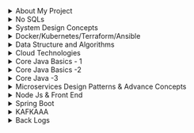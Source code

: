<details>
  <summary> About My Project </summary>
  
  1. [Tell me something About your recent project,architecture,tech stacks etc .](https://github.com/pracks224/Interview_Prep/blob/main/my_introductory_questions.txt)
  2. [What is EDA and how it works ? What are different approach to implement EDA?](https://github.com/pracks224/Interview_Prep/blob/main/my_introductory_questions.txt)
  3. [Tell me something about yourself?]()
  4. [What are the frontend library you have used in your project.]()
  5. [What type of deployment model you have used?]()
  6. [What type of disister management you have in your project?]()
  7. [How to secure your API]()
</details>

<details>
  <summary>No SQLs </summary>
  
  1501. [MongoDB Vs Cassandra Vs ScyllaDB ?](https://blog.purestorage.com/purely-informational/types-of-nosql-databases/)
  1502.  [API Gateway Pattern]()
  1503.  [Marker Interface and Annotation]()
  1504.  [Memory Leak - Reasons]()
  1505.  [XML to Json libraries]()
  1506.  [Moving monolith to Microservices](https://launchdarkly.com/blog/migrating-legacy-monolithic-applications-microservices/)
  1507.  [BillPugh Singleton Implementation - Using Static helper vs DoubleCheck Singleton + Clonable exception](https://www.digitalocean.com/community/tutorials/java-singleton-design-pattern-best-practices-examples)
  1508.  [Monolithic can not be scalable, why?Tight Coupled]()
  1509.  [Differnce between HashMap,TreeMap and LinkedHashMap]()
  1510.  [Destory Singleton Using Reflcection]()
  1511.  [Serilaization and Singleton]()
  1512.  [Enum Singleton](https://www.digitalocean.com/community/tutorials/java-singleton-design-pattern-best-practices-examples)

</details>

<details>
  <summary>System Design Concepts </summary> 

  1705. [Improve API Performance - Microservices](https://github.com/pracks224/Interview_Prep/blob/main/Design_API_Performance_Improvement)
  1397. [Must Read Books- System design The big archive](https://github.com/pracks224/Interview_Prep/blob/main/system_design_the_big_archive.txt)
  1399. [Grokking System Design Notes](https://github.com/pracks224/Interview_Prep/blob/main/grekking_in_short.txt)
 1400. [Design FB Messanger]()
 1398. [Design Instagram]()
 1401. CDNs
 1402. [System Design Content Delivery Network.](https://www.youtube.com/watch?v=8zX0rue2Hic)
 1403. [System Design Distributed Cache and Caching Strategies | Cache-Aside, Write-Through, Write-Back](https://www.youtube.com/watch?v=RtOyBwBICRs)
 1404. [Latency Vs ThroughPut ?](https://aws.amazon.com/compare/the-difference-between-throughput-and-latency/)
 1405. [What is CAP Theorem](https://www.bmc.com/blogs/cap-theorem/)
 1406. [What is Load Balancing](https://aws.amazon.com/what-is/load-balancing/)
 1407. [Design Elevator](https://medium.com/geekculture/system-design-elevator-system-design-interview-question-6e8d03ce1b44)
 1408. [Store trillions of Data](https://medium.com/@iBMehta/how-discord-stores-trillions-of-messages-31ed9195c3e8)
       - MongoDB upto ~100 millions
       - Cassandra is better for Billions of data uses LSM for retreiveal. Read is expensive than write
       - ScyllaDB with Rust API is good for Trillions of data

1409. [Well documented - All Concepts in one Place](https://github.com/black-shadows/System-Design )

1410. Design Data Intensive Application Book Overview.
1411. Consistency Hashing.
1412. Isolation levels.
1414. 2PL
1415. [How to make the API end point faster.](https://medium.com/design-bootcamp/how-i-optimized-an-api-endpoint-to-make-it-10x-faster-2f5fe9a84bd9)
1416. [Scalable Notification System](https://medium.com/@adityagoel123/designing-scalable-notification-system-79f83272755e)
  
</details>
<details>
  <summary>Docker/Kubernetes/Terraform/Ansible</summary> 
  
  [Blue Green Deployment Vs Rolling Deployment](https://medium.com/@navya.cloudops/devops-zero-to-hero-day-20-deployment-strategies-e6712b4801e4)
  
  Q.1) [What is docker? Familiarize the concept of docker and containerization. Understand the difference between docker and traditional virtulization.]()
  
  Q.2) [Docker Components: Learn about the key components of Docker, including Docker Engine, Docker Images, Docker Containers, Dockerfile, and Docker Registry.]()
  
  Q.3) [Steps to Dockerizing an Application .]()
  
  Q.4) [How to build a docker Image using dockerfile with example](https://github.com/pracks224/Interview_Prep/blob/main/CICD/Docker_Zero_To_Hero)
  
  Q.5) [Docker container communication between ?](https://github.com/pracks224/Interview_Prep/blob/main/CICD/Docker_Zero_To_Hero)

  Q.6) [Docker build vs Docker run](https://github.com/pracks224/Interview_Prep/blob/main/CICD/Docker_Zero_To_Hero)

  Q.7) [Docker CMD Vs RUN Vs ENTRYPOINT](https://github.com/pracks224/Interview_Prep/blob/main/CICD/Docker_Zero_To_Hero)
 
  Q.8) [Frequently used Docker Commands](https://github.com/pracks224/Interview_Prep/blob/main/CICD/Docker_Zero_To_Hero)

  Q.9) [Building & deploying containers & orchestrating them with Kubernetes](https://github.com/pracks224/Interview_Prep/blob/main/CICD/Kubernetes_In_Details)
  
</details>

<details>
  <summary>Data Structure and Algorithms </summary> 
  
  ### String :
  
  Q.1) [Reverse a String using Recursive](DSA/src/ArrayString)
  
  Q.2) [Find GCD using Recursive](DSA/src/ArrayString)
  
  Q.3) [You are given a string A. Find the number of substrings that start and end with 'a'.](DSA/src/ArrayString)
  
  Q.3) [Return an integer denoting the minimum characters needed to be inserted in the 
     beginning to make the string a palindrome string.](DSA/src/ArrayString)
     
  Q.4) [Boring SubString -> Both the characters are consecutive, for example - "ab", "cd", "dc", "zy" 
     and length should be 2. If no boring substring possible return 1
     S = "abcd"  -> cadb -> in this no boring substring hence return 1](DSA/src/ArrayString)
     
  Q.5) [Closest Palindrome -> Return Yes if string can be converted to palindrom by changing 
     one character.](DSA/src/ArrayString)

   ### Array :

   Q.1) Count of Pairs with sum = K
   
   Q.2) Given an ArrayList of integers, return all the unique numbers in the ArrayList.
   
   Q.3) Given a matrix, row index =0, return sum of that particular row.

   Q.4) Given a 2D array and a column index, return sum of that particular column.

   Q.5) Write a function to add two matrix of same dimension and return the resultant

   Q.6) Given an array A of N integers. Count the number of elements that have at least 1 elements greater than itself.

   Q.7) Given an array of size N, shift all the elements to the right by 1 and move the last element to the beginning of array

   ### Miscllenaous

   44. Implement an algorithm to determine if a string has all unique characters. What if you
    cannot use additional data structures? (Bitwise way to understand)
45. One string permutaion of other
46. URLfy of String (Yet to Solve) %%%%%%%%% %%%%% All below %%%%%% %%%%%%%
47. Palindrom Permutation
48. One Away: There are three types of edits that can be performed on strings: insert a character,
    remove a character, or replace a character. Given two strings, write a function to check if they are
    one edit (or zero edits) away.
    EXAMPLE
    pale, ple -> true
    pales, pale -> true
    pale, bale -> true
    pale, bae -> false

49. String compression For example, the string aabcccccaaa would become a2blc5a3
50. String Rotation: Assume you have a method i 5Su b 5 tr ing which checks if one word is a substring
    of another. Given two strings, 51 and 52, write code to check if 52 is a rotation of 51 using only one
    call to i5Sub5tring (e.g., "waterbottle" is a rotation of"erbottlewat").
  
</details>

<details>
  <summary>Cloud Technologies </summary>

  [SaaS vs. PaaS vs. IaaS with example](https://www.bmc.com/blogs/saas-vs-paas-vs-iaas-whats-the-difference-and-how-to-choose/)
  
  [SAAS example - DropBox Google workbook sales force and?]()
  
  [PAAS example - Open shift,Elastci Bean Heroku and ?]()
  
  [IAAS example AWS,Azure and  ?]()
  
  [Q1. Name 5 AWS services you have used and what's the use case?](https://medium.com/@saurabhdahibhate50/ace-your-aws-interview-ii-84cb6b3a7bf1)
  
  [Q2. What are the tools used to send logs to cloud environment?]()
  
  [Q3. What are IAM Roles? How do you create /manage them?]()
  
  [Q4. How to upgrade or downgrade a system with zero downtime?]()
  
  [Q5. What is infrastructure as code and how do you use it?]()
  
  [Q6. What is a load balancer? Give scenarios of each kind of balancer based on your experience.](https://medium.com/@saurabhdahibhate50/ace-your-aws-interview-ii-84cb6b3a7bf1)
  
  [Q7.What is the difference between the Amazon Rds, Dynamodb, and Redshift?](https://medium.com/@saurabhdahibhate50/ace-your-aws-interview-ii-84cb6b3a7bf1)
  
  [Q8.What is CloudFormation and why is it used for?](https://medium.com/@saurabhdahibhate50/ace-your-aws-interview-ii-84cb6b3a7bf1)

   ### APIGEE

  <details>
  <summary>A Powerful Solution on Google Cloud</summary>
  
  1. [What is APIGEE ?](https://medium.com/google-cloud/apigee-an-api-management-service-on-google-cloud-890c0a0e7447)
  2. [What is the @controllerAdvice/@restcontrolleradvice in springboot? - Exception Handling](https://medium.com/@fullstacktips/exception-handling-in-spring-boot-using-controlleradvice-and-exceptionhandler-8dda72b33c45)
 
  </details>
</details>

<details>
  <summary>Core Java Basics - 1  </summary> 
  
  13. [How to use Optional in Java coding? ](https://medium.com/javarevisited/optional-class-in-java-8-making-your-code-more-clear-and-concise-62af0712910d#:~:text=The%20Optional%20class%20in%20Java,as%20part%20of%20Java%208.)
  14. [Method overloading vs Method Overiding.](https://medium.com/@beknazarsuranchiyev/the-method-overloading-vs-overriding-in-java-9890e2dcf90a)
  15. Method overriding passing null object . //Subclass object gets the preference which is String in this case
  16. Differnce between String,StringBuilder and StringBUffer?
  17. How String concatnation operator internally works ?
  18. Best/efficient way to join String ?
  19. What is Method references?
  20. Anagram check in Java?
  21. [what is groupingBy?](https://mkyong.com/java8/java-8-collectors-groupingby-and-mapping-example/)
  22. How can you create a comparator?
  23. [What are SOLID principles of Object Oriented Programming?](https://www.freecodecamp.org/news/solid-principles-explained-in-plain-english/)
  24. What is transient variable ?
  25.  https://www.interviewgrid.com/interview_questions/java \*\*\*\* Pending
  26.  What is Flattening?
  27.  Return a list of all unique characters for a list of words?
  28.  Return Square of numbers of list of integers using Stream
  29.  Given two lists of numbers, how would you return all pairs of numbers? For example, givenalist [1, 2, 3] and a list [3, 4] you should return [(1, 3), (1, 4), (2, 3), (2, 4), (3, 3), (3, 4)]. Forsimplicity, you can represent a pair as an array with two elements.
  30.  How would you extend the previous example to return only pairs whose sumis divisibleby3?For example, (2, 4) and (3, 3) are valid.
  31.  What is Short-circuiting evaluation in stream ?
  32.  When to use findFirst and findAny.
  33.  Summing all the element of a list.
  34.  Describe the use of Optional in Java?
  35.  Describe the differnce between map,flatmap and reducce
  36.  [Java 8 Feature - Method Reference](https://github.com/pracks224/Interview_Prep/tree/main/INTERVIEW_CORE_JAVA/Feature8)
  37.  [Java 8 Feature - Lambda](https://medium.com/java-pearls/taming-the-lambda-a-practical-guide-to-java-8-lambda-expressions-6c0051f97995)
  38.  [Concurrent Modification Using Stream API Possible ?](https://medium.com/@sum98kumar/java-developer-interview-questions-and-answers-b5732cd18c5b)
  39.  [How ParallelStream Works internally?](https://medium.com/@sum98kumar/java-interview-questions-9cb306e392d3)
  40.  [How threadpool executor works ?](https://www.digitalocean.com/community/tutorials/threadpoolexecutor-java-thread-pool-example-executorservice)

## Java Collections

63. How ConcurrentHashMap works ?
64. How HashSet works internally ?
65. What is Consisten Hashing?
66. [TreeMap works internally?](https://medium.com/@basecs101/treemap-in-java-collection-framework-interview-question-a3f81c7aaa84)
67. [How to create custom immutable class ?]()
68. [in built immutable classes in java - String,Integer,Long,Double,BigInteger,LocalDate,LocalDateTime etc]()
69. [Aggregation vs composition]()
70. [Create An Immutable Map]()

</details>

<details>
  <summary>Core Java Basics -2 </summary>
  
  Q.1) Find the most populated city of each continent

  Q.2) Find the number of movies of each director

  Q.3) Find the number of genres of each director's movies
  
  Q.4) Find the highest populated capital city
  
  Q.5) Find the highest populated capital city of each continent
  
  Q.6) Sort the countries by number of their cities in descending order
  
  Q.7) Find the list of movies having the genres "Drama" and "Comedy" only
  
  Q.8) Group the movies by the year and list them
  
  Q.9) Sort the countries by their population densities in descending order ignoring zero population countries
  
  Q.10) Find the richest country of each continent with respect to their GNP (Gross National Product) values.
  
  Q.11) Find the minimum, the maximum and the average population of world countries.
  
  Q.12) Find the minimum, the maximum and the average population of each continent.
  
  Q.13) Find the countries with the minimum and the maximum population.
  
  Q.14) Find the countries of each continent with the minimum and the maximum population.
  
  Q.15) Group the countries by continent, and then sort the countries in continent by number of cities in each continent.
  
  Q.16) Find the cities with the minimum and the maximum population in countries.
  
  Q.17) Find the minimum, the maximum, the average, and the standard deviation of GNP values.
  
  Q.18) Find the year where the maximum number of movie is available


</details>
<details>
  <summary>Core Java -3 </summary>
  
  1708. [Volatile vs Atomic Vs Synchronized](https://medium.com/@erayaraz10/understanding-atomic-volatile-and-synchronized-variables-in-java-differences-and-use-cases-b12f519a4c4b)
  1709. [What is Thread Local Cache](https://codegym.cc/quests/lectures/questcore.level07.lecture05)
  1710. [Importance of Thread Local](https://medium.com/@fullstacktips/what-is-threadlocal-in-java-a51bdaaa6079)
  1711. [100 task 5 threads using executors and manual]()
  1712. [Java Records](https://medium.com/@mak0024/a-comprehensive-guide-to-java-records-2e8edcbd9c75)        
  1. Could you explain what is the "deadly diamond of death"?
  2. What's the difference between the Dependency Injection and Service Locator patterns?
  3. [What is the difference between the template patterns and the strategy pattern?]( https://github.com/aershov24/full-stack-interview-questions#DesignPatterns )
  4. [How Java Memory works?](https://blog.stackademic.com/how-java-memory-works-c751460e3cbd)
  5. [How G1GC works?](https://blog.stackademic.com/how-g1gc-works-in-java-390332333b2) G1GC is a concurrent collector
  6. How are coping with changing requirements ? Predicates
  7. Java Program to count the total number of characters in a string.
  8. Java Program to count the vowel/consonants in a string
  9. Java programs to determine to programs are anagram means they have same set of characters.
  10. [Java programs to divide a string equal N parts.](https://www.javatpoint.com/java-programs)
  11. List of Functional Interfaces  like runnable,callable,comparator,ActionListners,supplier,consumer,Function,Predicate,BiFunction,BiPredicate,UnaryOperator,BinaryOperator,BiConsumer,LongConsumer etc.
  12. Some time Interviewer asks the methods of the functional interfaces
  13. What is Java Stream ?
  14. Java Program to sort List of employee by salary using java 8?
  15.  Java program to demonstrate all the functional interfaces like predicate/cosnumer/supplier etc. Predicate - test return boolean consumer - returns void and method accept for updating value/print etc and function has apply method return another object  like for transforming etc
  16.  Predicate<Integer> vs IntPredicate? (Java 8 in Action Page :: 82p)
  17.  [What is Java record included in Java 14 ?](https://www.geeksforgeeks.org/what-are-java-records-and-how-to-use-them-alongside-constructors-and-methods/)
  18.  [What is the difference between Hashmap vs hashTable , which one is synchronized?]()
  19.  [HashMap Internally works ?](https://medium.com/@basecs101/internal-working-of-hashmap-in-java-latest-updated-4c2708f76d2c#:~:text=Internally%20HashMap%20uses%20a%20hashCode,entries%20(nodes)%20are%20stored.)
  20.  [How HashSet works Internally?](https://medium.com/@basecs101/internal-working-of-hashset-in-java-interview-question-129bdd31fc60)
  21.  [What are the new change in java memory model in java 8?](https://connect2grp.medium.com/evolution-of-java-memory-model-af24d5365581)

</details>

<details>
  <summary>Microservices Design Patterns & Advance Concepts</summary>

  [How secure a Microservice ?]()
  
  1. What is the diffence between cohesion and coupling ?
  
  2. What is 12-Factor App ? // if all these there then it's microservice enabled
  
  3. What are the type of Service Discovery ?
  
  4. What is Terminal/Non terminal Streaming. (https://javagyansite.com/2020/02/05/stream-terminal-and-non-terminal-operations/) .
  
  5. Can we add consumer dynamically to Kafka ?
  
  6. What are the differnet Partition Startergy ?
  
  7. Mention the differnce between Kafak and JSM?
  
  8. How to avoid duplicate event kafka ?
  
  9. Differnt design patterns in Java 8 Functional style ?(https://blog.devgenius.io/implementing-design-patterns-using-java-8-lambda-c8a95ef66115)
  10. [What is service mesh ? Explain the differnet advantages like traffic splitting ](https://www.youtube.com/watch?v=16fgzklcF7Y)
  11. [circuit breaker using Resilllinec4J and springboot](https://salithachathuranga94.medium.com/micro-service-patterns-circuit-breaker-with-spring-boot-253e4a829f94)
  12. [How springboot works internally? What happens after run method](https://medium.com/javarevisited/what-happens-internally-when-you-start-a-spring-boot-application-part1-a683a64c1be8)
  13. [differnce between @RestControler @controler ? What is the default retention ploicy ?](https://stackabuse.com/controller-and-restcontroller-annotations-in-spring-boot/)
  14. [@condtional ,@ConditionalOnClass and @ConditionalOnProperty]()
  15. [@profile,How it works ?](https://medium.com/@AlexanderObregon/exploring-the-use-of-profile-annotation-in-spring-framework-32cf9fff60f2#:~:text=The%20%40Profile%20annotation%20was%20introduced,to%20customize%20the%20application%20context.)
 16. [What is Swagger , OpenAPI Vs Swagger, What are the features of swagger ?Swagger editor,Swagger UI,Swagger Codegen]()

</details>

<details>
  <summary>Node Js & Front End</summary>

  1702. [Microfont end]()

43. [Javascript Event Loop and Call Stack Explain?](https://www.knowledgehut.com/blog/web-development/node-js-event-loop)
44. [How to create object in Javascript?](https://github.com/pracks224/Interview_Prep/blob/main/INTERVIEW_JAVASCRIPT/js_concepts)
45. [Difference between Object.freeze() and const in JavaScript ?]()
46. [How to deep-freeze an object in JavaScript ?](https://github.com/pracks224/Interview_Prep/blob/main/deepfreeze.js)
47. [Implement sum(2)(3)() (Currying funtions- is also a higher order function](https://github.com/pracks224/Interview_Prep/blob/main/deepfreeze.js)
48. [What is the difference between call(),apply() and bind() methods?](https://github.com/pracks224/Interview_Prep/blob/main/INTERVIEW_JAVASCRIPT/js_concepts)
49. [How can you handle errors in Node.js, and what is the purpose of the error event in streams?](https://medium.com/@phamtuanchip/top-10-interview-question-for-node-js-senior-developer-c20bb80377a4)
50. [What is a closure in JavaScript, and how is it relevant in Node.js?](https://medium.com/@phamtuanchip/top-10-interview-question-for-node-js-senior-developer-c20bb80377a4)
51. [What is the difference between setTimeout and setImmediate in Node.js?](https://medium.com/@phamtuanchip/top-10-interview-question-for-node-js-senior-developer-c20bb80377a4)

</details>

<details>
  <summary>Spring Boot</summary>
  
  66. What is Spring Boot and what are its Benefits?
  
  67. What makes Spring Boot superior to JAX-RS?
 
  68. What Spring Boot features help develop Microservices Applications?
  
  69. Why Spring Boot is preferred over any other framework?
  
  70. What are the key dependencies of Spring Boot?
  
  71. What are the advantages of Spring Boot?
  
  72. What are the features of Spring Boot?
  
  73. How do you create a Spring Boot application using Maven?
  
  74. How do you create a Spring Boot project using Spring Initializer?
  
  75. How do you create a Spring Boot project using boot CLI?
  
  76. How do you create a simple Spring Boot application?
  
  77. What are the Spring Boot Annotations?
  
  78. What are the Spring Boot properties?
  
  79. What are the Spring Boot Starters?
  
  80. What is Spring Boot Actuator?
  
  81. What is thyme leaf?
  
  82. How to use thyme leaf?
  
  83. How do you connect Spring Boot to the database using JPA?
  
  84. How to connect the Spring Boot application to a database using JDBC?
  
  85. What is @RestController annotation in Spring Boot?
  
  86. What is @RequestMapping annotation in Spring Boot?
  
  87. How do you create a Spring Boot application using Spring Starter Project Wizard?
  
  88. Spring Vs Spring Boot? Or Why Spring Boot over Spring?
  
  89. What annotations are used to create an Interceptor?
  
  90. What is a Swagger in Spring Boot?
  
  91. What are Profiles in Spring Boot?
  
  92. What differentiates Spring Data JPA and Hibernate?
  
  93. How are the @RestController and @Controller Annotation different?
 
  94. How does Spring Boot works?
  95. What does the @SpringBootApplication annotation do internally?
  96. What is the purpose of using @ComponentScan in the class files?
  97. How does a spring boot application get started?
  98. Can we create a non-web application in Spring Boot?
  99. Can we override or replace the Embedded tomcat server in Spring Boot?
  100. Can we disable the default web server in the Spring boot application?
  101. How to disable a specific auto-configuration class?
  102. Describe the flow of HTTPS requests through the Spring Boot application?
  103. What is the difference between RequestMapping and GetMapping?
  104. What is the use of Profiles in spring boot?
  105. What is Spring Actuator? What are its advantages?
  106. How to enable Actuator in Spring boot application?
  107. What are the actuator-provided endpoints used for monitoring the Spring boot application?
  108. How to get the list of all the beans in your Spring boot application?
  109. How to check the environment properties in your Spring boot application?
  110. How to enable debugging log in the spring boot application?
  111. Where do we define properties in the Spring Boot application?
  112. What is dependency Injection?
  113.  What is an IOC container?
  114.  What are some essential features of Spring Security?
  115.  What is Spring security authentication and authorization?
  116.  What do you mean by basic authentication?
  117.  What do you mean by digest authentication?
  118.  What do you mean by session management in Spring Security?
  119.  Explain SecurityContext and SecurityContext Holder in Spring security.
  120.  Explain spring security OAuth2.
  121. What do you mean by OAuth2 Authorization code grant type?
  122.  What is method security and why do we need it?
  123.  What do you mean by HASHING in spring security?
  124.  Explain salting and its usage.
  125.  What is PasswordEncoder?
  126.  Explain AbstractSecurityInterceptor in spring security?
  127.  Is security a cross-cutting concern?
  128. What is SpEL (Spring Expression Language)?
  129. Name security annotations that are allowed to use SpEL.
  130. Explain what is AuthenticationManager in Spring security.
  131. Explain what is ProviderManager in Spring security.
  132. What is JWT?
  134. What is Spring Security Filter Chain?
  135. Explain how the security filter chain works.
  136. Name some predefined filters used in spring security and write their functions.
  137. What do you mean by principal in Spring security?
  138. Can you explain what is DelegatingFilterProxy in spring security?
  139. Can you explain what is FilterChainProxy in spring security?
  140. What is the intercept-url pattern and why do we need it?
  141. Does order matter in the intercept-url pattern? If yes, then in which order should we write it?
  142. State the difference between ROLE_USER and ROLE_ANONYMOUS in a spring intercept-url configuration.
  143. State the difference between @PreAuthorize and @Secured in Spring security.
  144. State the difference between @Secured and @RolesAllowed.

  ### Spring Boot Advance  - 1

  <details>
  <summary>Very Important</summary>

   1703. [Spring Reactive Flux]()
   1704. [Spring Security](https://medium.com/@AlexanderObregon/common-java-spring-boot-security-interview-questions-and-answers-0513efb6fb12)
  
  1. [How to handle Exception in SpringBoot?](https://medium.com/@fullstacktips/exception-handling-in-spring-boot-using-controlleradvice-and-exceptionhandler-8dda72b33c45)
  2. [What is the @controllerAdvice/@restcontrolleradvice in springboot? - Exception Handling](https://medium.com/@fullstacktips/exception-handling-in-spring-boot-using-controlleradvice-and-exceptionhandler-8dda72b33c45)
  3. [How to do transaction management in Spring boot application?](https://www.scaler.com/topics/spring-boot/transaction-management-in-spring-boot/)
  4. [How Spring- Security works.](https://www.scaler.com/topics/spring-boot/spring-security/).
  5. [SpringBoot with OAuth2.How it works?](https://howtodoinjava.com/spring-boot2/oauth2-auth-server/)
  6. [How to do CORS configuration in Spring Boot ?](https://howtodoinjava.com/spring-boot2/spring-cors-configuration/)
  7. How to add Global CORS configuration for the application?
  8. What is the use @Configuration? //Bean Definitions
  9. What is a passwordEncoder ? // enforeces password encoding ,plain text password wont allowed
  10. CQRS design patterns in Microservices?
  11. Design a URL Shortner (tinyurl)
  12. [Design a web crawler.](https://github.com/preslavmihaylov/booknotes/blob/master/system-design/system-design-interview/chapter10/README.md)
  13. Design a notification System
  14. Describe the use case of JSON Web Token?
  15. [How can you disable the Autoconfiguration in Spring boot Application?](https://github.com/pracks224/Interview_Prep/edit/main/INTERVIEW_SPRING/springboot)
  16.  [How do Microservice communicate each other?](https://medium.com/bitsrc/my-favorite-interservice-communication-patterns-for-microservices-d746a6e1d7de)
  17.  [Describe the API Gateway design pattern for Micro service?](https://medium.com/@wahyubagus1910/api-gateway-design-pattern-implement-rate-limiting-and-circuit-breaker-on-microservices-9d777c778272)
  18.  [Describe some principle of Mircro Service deployment?](https://github.com/pracks224/Interview_Prep/edit/main/INTERVIEW_SPRING/springboot)
  19.  [Describe the Circuit Breaker Design Pattern?](https://medium.com/javarevisited/what-is-circuit-breaker-design-pattern-in-microservices-java-spring-cloud-netflix-hystrix-example-f285929d7f68)
      
</details>
  </details>

<details>
  <summary>KAFKAAA</summary>

  ## Kafka

<details>
  <summary>Important Notes to revise</summary>  
 
  ```diff
    a) What is kafka Cluster? 
       - Group of Kafka brokers.  
    b) What is Kafka broker -> Its the server where Kafka instances are running.
    c) Producer -> Writes new data to the kafka cluster (data dal dega)
    d) Consumer - > Kaffka cluster se data utha ta hai
    e) Zookeeper -> Monitors the Kafka cluster health
    f) Connects -> If you have to pull data from external source ( configurable ). We dont need to write any code
    g) Stream -> to transformation the data 
 ```
 ##### Kafka Topics 
 - These are like tables of databse
 - They live inside the broker
 -  Producers produces the messages and send to topics
 -  Topics has partions
 - Producers can directly send the data to partion or topics
 
 ##### Kafka Partiontions 
 
 - Topics has many partions like p0 p1 p2 ..
 - Partions where actual messages stores.
 - While creating topics,number partions will be decided
 -  Partions are ordered and immutable sequence
 - Partions are in increased order id called offset
 - Each partion is independent of each other.
 - All the trannsactions stores in distributed log files.
 
 ##### How and why to send messages to KAFKA keys ?
 
 - When producers send messages to Topics/Partions , It will insert into Partions in  round robin fashion
      Producer - Send messages m1,m2,m3, m4
 - Let's say Topics has p1,p2 partions,Then messages will insert into p1 - m1 -> p2 - m2  -> p1- m3 -> p2 - m4 etc
      The problem with this approach is it fetches in unorders fashion. To avoid we have to pass the message with keys
 -  When message passed with keys, partiotoner created a hash and bind it to a prticular partion.
 - Key is optional . With out key sending messages wont guarntees the ordering of the message as the consumer poll the
     messages from all partions at the same time.
 
 #### Steps to work on Kafka
 -  Start zookeeper
 -  start the broker
 -  create the topic 
         > kafka-topics.bat --create --topic fruit --bootstrap-server localhost:9092 --replication-factor 1 -- partions 4
 - create producers
         > kafka-console-producers.bat --broker-list localhost:9092 --topic fruit --property "key.separator = -" --property "parse-key=true
 - same way create/register producers
 
 #### Understanding Consumer Offset, Consumer Groups, and Message Consumption in Apache Kafka
     
 -  In this section ,I will write about the process consumer consuing information from Partions
 -  Consumer Offset - Position of a consumer in a specific partition of topic. It represents the latest message consumer has read.
 -  When a consumer group reads a message from a topic, each member of the group mantains its own offset and updates it as it consumes message.
 -  when consumer created - > it will assigned with a group id . One consumer grouop can have multiple consumers.
 -  Ok, Each consumer mantains its own offset that is nothing but the bookmark of the last read . 
 - All the offset stores in _consumer_offset named topic. _consumer_offset is the builtin topic in apache kafka that keeps track of the latest offset commited forv each partion of each consumer group.
 - The information in _consumer_offset used by kafka for reliabity of the consumet groups and to ensure that messages are not lost or duplicated.
 - Important - There is separate __consumer_offset for each consumer group.
 - The group co ordinator uses this information to manage the assignment of partitions to consumers and ensure that each partion is being consumed 
     by exactly one consumer in the group.
 - when consumer joins a consumer group,it sends the join request to the group coordinator
 - The G.C will determine which partition the consumer assigned to be.
 - STICKY FASHION --> Consumer will assigned to the same partion until its on the same Consumer group.
 
 #### Understanding Segments, Commit Log, and Retention Policy
 - Segments : Particular set of messages ,Ek partition me bahut sare messages rehete hai. Ek segement ka size we can define.
 - Commit Log : In the server.properties -> directory for commit log
                    All the messages stored in the commit log folder as .log files
                    As manay partions for a topic ,that many folders will be created
                    E.g. -> Topic name food with 4 partitions
                          food_0
                          food_1
  - Retentions Policy  : Two types 
                             Data Based policy -> after a size it will delete 
                            Time Based policy -> By default 168 hours and after that the file will deleted
 
  -  Actually data stores in .log file in encoded format and consumer decode it before uses.
 
 #### How to Make a Kafka Cluster with 3 Brokers: Understand Replication Factor.
    
 - A Kafka cluster is a distributed system that consists of multiple Kafka brokers. Each broker is a server that runs Kafka to manage and store message       data. Each will unique broker Id.
 - The replication factor refers to the number of copies of each message that are stored in the Kafka cluster for fault tolerance.
 
 -  When a topic is created with a replication factor of N, Kafka ensures that there are N replicas of each message distributed across the brokers in         the cluster. This allows for high availability and fault tolerance, as well as scalability for handling large volumes of data.
 -  E.g.  One Zoo keeper and 3 Brokers 
        Create topic command 
        kafka-topics.bat --create --topic gadgets --bootstrap-server localhost:9092,localhost:9093,localhost:9094 --replication-factor 3 --partition 3
        In this 9092/9093/9094 are the brokers and replication fator 3 means creates 3 copies
        But when producer sends message,It will send to one broker who is the leader for that partion and then it will replicate inn other two.
        Similarly we can create prodcuers using command
        kafka -consumer-console.bat --bootsrtap-server --from-begining
 
 #### ISR in Kafka
 
 -  In Sync Replica . To see the list of topics kafka-topics.bat --describe
    Lets say one broker down ,the automatically leader will be assigned in sync
 
 #### Kafka Producer And Consumer Example In Java Spring Boot
 
 - Will share the link later here (main depencey is springframework-kafka )
 
 For [Video](https://www.youtube.com/watch?v=vmuZaT6JpCM&list=PLA3GkZPtsafbAjKYkhWnD6GdhRtm6JrD1&index=10) refernce
 
 
 **[⬆ Back to Top](#table-of-contents)** 
 
 </details>
 
 <details>
  <summary>Interview Questions</summary>
 
  ### Usages
 
 ```
 a.Kafka is a useful solution for scenarios that require real-time data processing, application activity tracking, and monitoring. 
 b.At the same time, Kafka  should not be utilized for on-the-fly data conversions, 
 data storage, or when a simple task queue is all that is required.
 
 ```
 ### [Important Link and Use cases Paypal](https://medium.com/paypal-tech/kafka-consumer-benchmarking-c726fbe4000)
 ### [Why Kafka is very fast](https://www.youtube.com/watch?v=UNUz1-msbOM)
 ### [Kafka Stream - Must reacd Book](https://assets.confluent.io/m/7997a914c1a19b5?mkt_tok=NTgyLVFIWC0yNjIAAAGGApzv7utiTseX[…]yqvKtp86XezuCYCO30eyP63XV8MjOSS5737KVpPO1BXbiPx5soDrNGE3YDA )
 ### [How linkedin works?](https://engineering.linkedin.com/blog/2019/apache-kafka-trillion-messages)
 ### [POC](https://github.com/hardikSinghBehl/kafka-java-spring-boot-poc)
 ### [Blogs](https://www.linkedin.com/pulse/kafka-idempotent-producer-rob-golder/)
 ### [Blogs-2](https://medium.com/@shesh.soft/kafka-idempotent-producer-and-consumer-25c52402ceb9)
 
 ``` Real time question
 Concern is that I have key i.e. uuid along with that key I published the AVRO model to a topic if I republished with same key it is still getting published and I could see the message in Kafka Topic. I am using confluent kafka version 7.2.1 which uses Kafka version 3.2. If kafka version is greater and 3.0. It has by default safe producer where it enable.idempotance = true acks  = all.
 ```
 
 ```
 can we create dynamic consumer in kafka
?
My producer generates topics where prefix will be fixed
And I want all of those topics to be consumed by one consumer
Is it possible in kafka?
 ```
 
| No.       | Questions         |
| ------------- |:-------------|
 |1. | Tell me about some of the use cases where Kafka is not suitable.|
 |2. | Describe message compression in Kafka. What is the need of message compression in Kafka? |
 |3. | What do you understand about log compaction and quotas in Kafka?|
 |4. | Explain the four core API architecture that Kafka uses.|
 |5. | What do you mean by a Partition in Kafka?|
 |6. | What do you mean by zookeeper in Kafka and what are its uses?|
 |7. | Differentiate between Rabbitmq and Kafka.|
 |8. | What do you understand about Kafka MirrorMaker? |
 |9. | What do you mean by confluent kafka? What are its advantages?|
 |10. | How are partitions distributed in an Apache Kafka cluster? |
 |11. | What is the purpose of ISR in Apache Kafka?|
 |12. | [How you will handle 50K req per second because coping 50K messages to kafka will also take some time](#12)|
 |13. | Tell me about some of the use cases where Kafka is not suitable.|
 |14. | Describe message compression in Kafka. What is the need of message|
 |15. | Tell me about some of the use cases where Kafka is not suitable.|
 |16. | Describe message compression in Kafka. What is the need of message |
 |17. | Tell me about some of the use cases where Kafka is not suitable.|
 |18. | Describe message compression in Kafka. What is the need of message|
 |19. | Tell me about some of the use cases where Kafka is not suitable.|
 |20. | Describe message compression in Kafka. What is the need of message |
 
  ### 12
  
  ```Solutions:
   
 - To update metadata in Cassandra using Kafka with a high throughput of 50K requests per second, we can use the following strategies:

- Batch Processing: Instead of sending each message individually, we can batch them together and send them in larger batches. This reduces the overhead of sending multiple small messages, and helps to achieve higher throughput.
- Asynchronous Processing: We can process the incoming messages asynchronously, which means that the application can continue processing new requests while Kafka is still processing previous requests. This approach helps to minimize any delays caused by the processing of individual messages.
- Use of Kafka Connect: Kafka Connect is a scalable and reliable way to move data in and out of Kafka. We can use Kafka Connect to integrate Cassandra and Kafka, and leverage its capabilities to manage large amounts of data with high throughput.
- Partitioning: We can partition the data across multiple Kafka topics to distribute the load across multiple Kafka brokers. This approach helps to achieve better parallelism and scalability, and allows us to handle high loads of incoming data.
- Optimization of Kafka settings: We can optimize the Kafka settings such as batch size, compression, and buffer sizes to increase the overall throughput of Kafka.

```
</details>
</details>

<details>
  <summary> Back Logs </summary>

  [Pending Interview questions](https://medium.com/@vivekkadiyanits/java-lead-7-to-10-years-interview-mastery-covered-question-has-asked-in-more-than-9-service-base-d55ffbb0009c)

  [KAFKA ----> Subject matter expertise & assist in operations of the Kafka platform]()

[AWS--->Experience in architecting and deploying solutions on Azure/AWS or GCP]()

[Building & deploying highly available and low latency systems as service-oriented architecture, event driven architecture using Spring Boot, Kafka]()

[DCOKER----->Experience with Docker and container orchestration solutions (eg. Kubernetes) and Helm]()

[Elastic ----->Managing high availability (eg. Keepalived, ALB, Elastic IP, DNS Load Balancer)]()

[APIGEE--->Knowledge on API Management and Integration using APIGEE API Management platform]()

[TERRAFORM----->Experience with Terraform/Ansible]()

[JENKINS------->Understanding and using Continuous Integration (CI) systems (eg. Jenkins, Gitlab CI)]()

[CLOUD architect certifications]()

[KUBERNETES Certification]()

[OPENSHIFT]()
       
</details>
